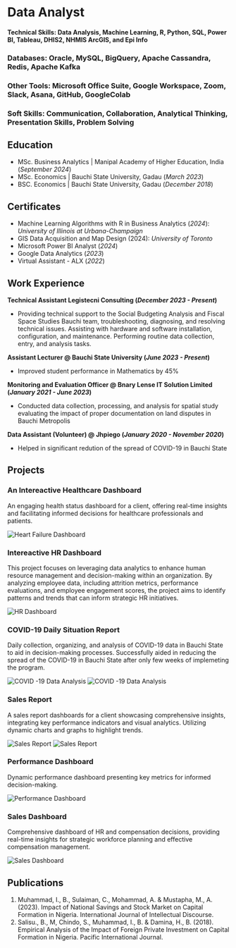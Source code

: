 # Data Analyst

#### Technical Skills: Data Analysis, Machine Learning, R, Python, SQL, Power BI, Tableau, DHIS2, NHMIS ArcGIS, and Epi Info
### Databases: Oracle, MySQL, BigQuery, Apache Cassandra, Redis, Apache Kafka
### Other Tools: Microsoft Office Suite, Google Workspace, Zoom, Slack, Asana, GitHub, GoogleColab
### Soft Skills: Communication, Collaboration, Analytical Thinking, Presentation Skills, Problem Solving

## Education								       		
- MSc. Business Analytics	  | Manipal Academy of Higher Education, India (_September 2024_)
- MSc. Economics	  | Bauchi State University, Gadau (_March  2023_)	 			        		
- BSC. Economics   | Bauchi State University, Gadau (_December 2018_)

## Certificates		
- Machine Learning Algorithms with R in Business Analytics (_2024_): _University of Illinois at Urbana-Champaign_
- GIS Data Acquisition and Map Design (2024):    _University of Toronto_
- Microsoft Power BI Analyst (_2024_)
- Google Data Analytics (_2023_)	 			        		
- Virtual Assistant - ALX (_2022_)

## Work Experience
                                                     	
**Technical Assistant Legistecni Consulting (_December 2023 - Present_)**
- Providing technical support to the Social Budgeting Analysis and Fiscal Space Studies Bauchi team, troubleshooting, diagnosing, and resolving technical issues. Assisting with hardware and software installation, configuration, and maintenance. Performing routine data collection, entry, and analysis tasks. 

**Assistant Lecturer @ Bauchi State University (_June 2023 - Present_)**
- Improved student performance in Mathematics by 45% 


**Monitoring and Evaluation Officer @ Bnary Lense IT Solution Limited (_January 2021 - June 2023_)**
- Conducted data collection, processing, and analysis for spatial study evaluating the impact of proper documentation on land disputes in Bauchi Metropolis

**Data Assistant (Volunteer) @ Jhpiego (_January 2020 - November 2020_)**
- Helped in significant redution of  the spread of COVID-19 in Bauchi State

## Projects

### An Intereactive Healthcare Dashboard
An engaging health status dashboard for a client, offering real-time insights and facilitating informed decisions for healthcare professionals and patients.

![Heart Failure Dashboard](/img/Dashboard.png)

### Intereactive HR Dashboard
This project focuses on leveraging data analytics to enhance human resource management and decision-making within an organization. By analyzing employee data, including attrition metrics, performance evaluations, and employee engagement scores, the project aims to identify patterns and trends that can inform strategic HR initiatives.

![HR Dashboard](/img/hr.png)

### COVID-19 Daily Situation Report
Daily collection, organizing, and analysis of COVID-19 data in Bauchi State to aid in decision-making processes.
Successfully aided in reducing the spread of the COVID-19 in Bauchi State after only few weeks of implemeting the program.

![COVID -19 Data Analysis](/img/project11.png)
![COVID -19 Data Analysis](/img/project12.png)

### Sales Report 
A sales report dashboards for a client showcasing comprehensive insights, integrating key performance indicators and visual analytics. Utilizing dynamic charts and graphs to highlight trends.

![Sales Report](/img/salesreport.png)
![Sales Report](/img/saleskpi.png)

### Performance Dashboard
Dynamic performance dashboard presenting key metrics for informed decision-making.

![Performance Dashboard](/img/performance.png)

### Sales Dashboard
Comprehensive dashboard of HR and compensation decisions, providing real-time insights for strategic workforce planning and effective compensation management.

![Sales Dashboard](/img/sales.png)





## Publications
1. Muhammad, I., B., Sulaiman, C., Mohammad, A. & Mustapha, M., A. (2023). Impact of National Savings and Stock Market on Capital Formation in Nigeria. International Journal of Intellectual Discourse.
2. Salisu., B., M, Chindo, S., Muhammad, I., B. & Damina, H., B. (2018). Empirical Analysis of the Impact of Foreign Private Investment on Capital Formation in Nigeria. Pacific International Journal.


